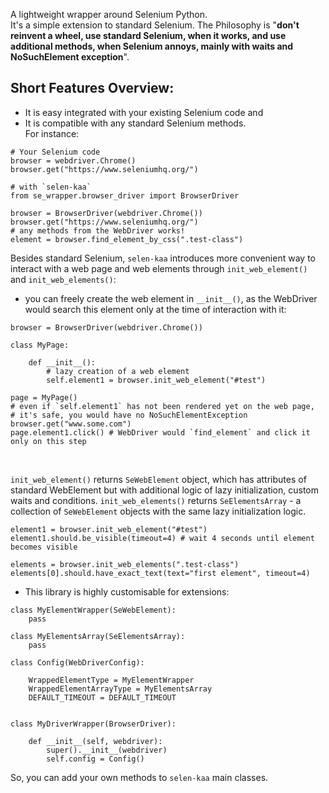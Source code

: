 A lightweight wrapper around Selenium Python.<br/>
It's a simple extension to standard Selenium.
The Philosophy is "__don't reinvent a wheel,
use standard Selenium, when it works, and use additional methods, 
when Selenium annoys, mainly with waits and
 NoSuchElement exception__".

## Short Features Overview:
- It is easy integrated with your existing Selenium code and
- It is compatible with any standard Selenium methods.
<br/>For instance:
```
# Your Selenium code
browser = webdriver.Chrome()
browser.get("https://www.seleniumhq.org/")

# with `selen-kaa`
from se_wrapper.browser_driver import BrowserDriver

browser = BrowserDriver(webdriver.Chrome())
browser.get("https://www.seleniumhq.org/")
# any methods from the WebDriver works!
element = browser.find_element_by_css(".test-class")
```
Besides standard Selenium, `selen-kaa` introduces more convenient way to 
interact with a web page and web elements through `init_web_element()`
and `init_web_elements()`:<br/>
- you can freely create the web element in `__init__()`, as the WebDriver 
would search this element 
only at the time of interaction with it:
```
browser = BrowserDriver(webdriver.Chrome())

class MyPage:

    def __init__():
        # lazy creation of a web element
        self.element1 = browser.init_web_element("#test")
    
page = MyPage()
# even if `self.element1` has not been rendered yet on the web page, 
# it's safe, you would have no NoSuchElementException
browser.get("www.some.com")
page.element1.click() # WebDriver would `find_element` and click it only on this step
```
<br/>

`init_web_element()` returns `SeWebElement` object, which has attributes 
of standard WebElement but with additional logic of lazy initialization,
 custom waits and conditions.
`init_web_elements()` returns `SeElementsArray` - a collection of 
`SeWebElement` objects with the same lazy initialization logic.

```
element1 = browser.init_web_element("#test")
element1.should.be_visible(timeout=4) # wait 4 seconds until element becomes visible

elements = browser.init_web_elements(".test-class")
elements[0].should.have_exact_text(text="first element", timeout=4)
```

- This library is highly customisable for extensions:
```
class MyElementWrapper(SeWebElement):
    pass
    
class MyElementsArray(SeElementsArray):
    pass

class Config(WebDriverConfig):

    WrappedElementType = MyElementWrapper
    WrappedElementArrayType = MyElementsArray
    DEFAULT_TIMEOUT = DEFAULT_TIMEOUT


class MyDriverWrapper(BrowserDriver):

    def __init__(self, webdriver):
        super().__init__(webdriver)
        self.config = Config()
```
So, you can add your own methods to `selen-kaa` main classes.


###  